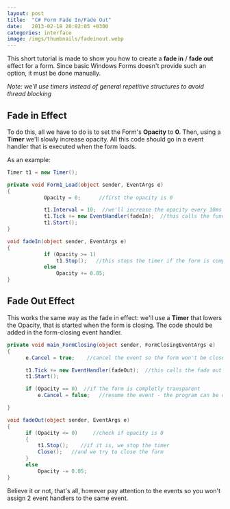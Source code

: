 ```yaml
---
layout: post
title:  "C# Form Fade In/Fade Out"
date:   2013-02-18 20:02:05 +0300
categories: interface
image: /imgs/thumbnails/fadeinout.webp
---
```


This short tutorial is made to show you how to create a **fade in** / **fade out** effect for a form. Since basic Windows Forms doesn't provide such an option, it must be done manually.

_Note: we'll use timers instead of general repetitive structures to avoid thread blocking_

## Fade in Effect

To do this, all we have to do is to set the Form's **Opacity** to **0**. Then, using a **Timer** we'll slowly increase opacity. All this code should go in a event handler that is executed when the form loads.

As an example:

```csharp
Timer t1 = new Timer();

private void Form1_Load(object sender, EventArgs e)
{
            Opacity = 0;      //first the opacity is 0

            t1.Interval = 10;  //we'll increase the opacity every 10ms
            t1.Tick += new EventHandler(fadeIn);  //this calls the function that changes opacity 
            t1.Start(); 
}

void fadeIn(object sender, EventArgs e)
{
            if (Opacity >= 1)  
                t1.Stop();   //this stops the timer if the form is completely displayed
            else
                Opacity += 0.05;
}
```

## Fade Out Effect

This works the same way as the fade in effect: we'll use a **Timer** that lowers the Opacity, that is started when the form is closing. The code should be added in the form-closing event handler.

```csharp
private void main_FormClosing(object sender, FormClosingEventArgs e)
{
      e.Cancel = true;    //cancel the event so the form won't be closed

      t1.Tick += new EventHandler(fadeOut);  //this calls the fade out function
      t1.Start();

      if (Opacity == 0)  //if the form is completly transparent
          e.Cancel = false;   //resume the event - the program can be closed

}

void fadeOut(object sender, EventArgs e)
{
      if (Opacity <= 0)     //check if opacity is 0
      {
          t1.Stop();    //if it is, we stop the timer
          Close();   //and we try to close the form
      }
      else
          Opacity -= 0.05;
}
```

Believe it or not, that's all, however pay attention to the events so you won't assign 2 event handlers to the same event.